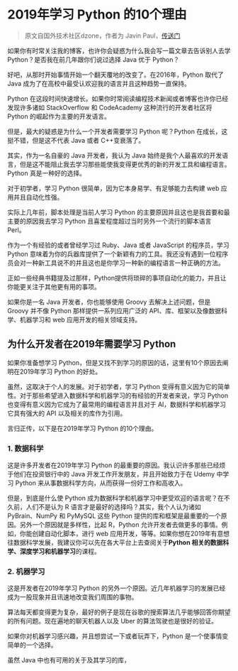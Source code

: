 # 2019年学习 Python 的10个理由

> 原文自国外技术社区dzone，作者为 Javin Paul，[传送门](https://dzone.com/articles/why-every-programmer-should-learn-python)

如果你有时常关注我的博客，也许你会疑惑为什么我会写一篇文章去告诉别人去学 Python？是否我在前几年跟你们说过选择 Java 优于 Python？

好吧，从那时开始事情开始一个翻天覆地的改变了。在2016年，Python 取代了 Java 成为了在高校中最受认欢迎我的语言并且这种趋势一直保持。

Python 在这段时间快速增长。如果你时常阅读编程技术新闻或者博客也许你已经发现许多诸如 StackOverflow 和 CodeAcademy 这种流行的开发者社区将 Python 的崛起作为主要的开发语言。

但是，最大的疑惑是为什么一个开发者需要学习 Python 呢？Python 在成长，这挺不错，但是这不代表 Java 或者 C++变衰落了。

其实，作为一名自豪的 Java 开发者，我认为 Java 始终是我个人最喜欢的开发语言，但是这不能阻止我去学习那些能使我变得更优秀的新的开发工具和编程语言。Python 真是一种好的选择。

对于初学者，学习 Python 很简单，因为它本身易学、有足够能力去构建 web 应用并且自动化性强。

实际上几年前，脚本处理是当前人学习 Python 的主要原因并且这也是我首要和最主要的原因我去学习 Python 且喜爱程度超过当时另外一个流行的脚本语言 Perl。

作为一个有经验的或者曾经学习过 Ruby、Java 或者 JavaScript 的程序员，学习 Python 意味着为你的兵器库提供了一个新颖有力的工具。我还没有遇到一位程序员会对一种新工具说不的并且这也是你学习一种新的编程语言一种正确的方法。

正如一些经典书籍提及过那样，Python提供将琐碎的事项自动化的能力，并且让你能更关注于其他更有用的事项。

如果你是一名 Java 开发者，你也能够使用 Groovy 去解决上述问题，但是 Groovy 并不像 Python 那样提供一系列应用广泛的 API、库、框架以及像数据科学、机器学习和 web 应用开发的相关领域支持。

## 为什么开发者在2019年需要学习 Python

如果你准备想学习 Python，但是又找不到学习的原因的话，这里有10个原因去阐明在2019年学习 Python 的好处。

虽然，这取决于个人的发展。对于初学者，学习 Python 变得有意义因为它的简单性。对于那些希望进入数据科学和机器学习的有经验的开发者来说，学习 Python 也变得有意义因为它成为了最常用的编程语言并且对于 AI，数据科学和机器学习它具有强大的 API 以及相关的库作为引用。

言归正传，以下是在2019年学习 Python 的10个理由。

### 1. 数据科学

这是许多开发者在2019年学习 Python 的最重要的原因。我认识许多那些已经烦于他们在投资银行中的 Java 开发工作开发朋友，并且开始致力于在 Udemy 中学习 Python 来从事数据科学方向，从而获得一份好工作和高收入。

但是，到底是什么使 Python 成为数据科学和机器学习中更受欢迎的语言呢？在不久前，人们不是认为 R 语言才是最好的选择吗？其实，我个人认为诸如 PyBrain、NumPy 和 PyMySQL 这些 Python 提供的库和框架是最重要的一个原因。另外一个原因就是多样性，比起 R，Python 允许开发者去做更多的事情。例如，你能创建自动化脚本，进行 web 应用开发，等等。如果你想在2019年有意想往数据科学发展，我建议你可以先在各大平台上去查阅关于**Python 相关的数据科学、深度学习和机器学习**的课程。

 ### 2. 机器学习

这是开发者在2019年学习 Python 的另外一个原因。近几年机器学习的发展已经成为一股现象并且讯速地改变我们周围的事物。

算法每天都变得更为复杂，最好的例子是现在谷歌的搜索算法几乎能够回答你期望的所有问题。现在遍地的聊天机器人以及 Uber 的算法驾驶也是很好的验证。

如果你对机器学习感兴趣，并且想尝试一下或者玩弄下，Python 是一个使事情变简单的一个选择。

虽然 Java 中也有可用的关于及其学习的库，



